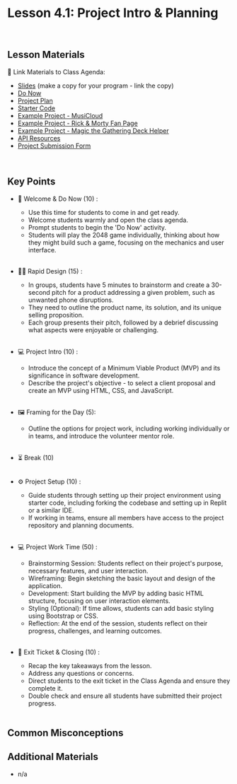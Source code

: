 # Lesson 4.1: Project Intro & Planning

<br>

## Lesson Materials

📖 Link Materials to Class Agenda:
- [Slides](https://docs.google.com/presentation/d/1nJ4oZwvU9_YtVzIn-1t5pA7MhM8E7-2cGnSRVAloyCw/edit?usp=sharing) (make a copy for your program - link the copy)
- [Do Now](https://play2048.co/)
- [Project Plan](https://docs.google.com/document/d/1KqetewxzoVubtfbZ8MmzPovkYHf_1S9sTowJPvR-jt4/edit?usp=sharing)
- [Starter Code](https://github.com/itscodenation/flw1-u4-client-23-24-starter-code)
- [Example Project - MusiCloud](https://playerian.github.io/soundCloud-project/)
- [Example Project - Rick & Morty Fan Page](https://andresscripted.github.io/ClientProject/)
- [Example Project - Magic the Gathering Deck Helper](https://jamisontitan.github.io/mtgDeckHelp/)
- [API Resources](https://docs.google.com/presentation/d/115tKH7-VSL5NVb4e_fnSaZyfY3xUeJjaA3u5glXv6s0/edit?usp=sharing)
- [Project Submission Form](https://forms.gle/jgZGXmJCEv7vYS42A)

<br>

## Key Points

- 👋 Welcome & Do Now (10) :
  - Use this time for students to come in and get ready.
  - Welcome students warmly and open the class agenda.
  - Prompt students to begin the 'Do Now' activity.
  - Students will play the 2048 game individually, thinking about how they might build such a game, focusing on the mechanics and user interface.<br><br>
  
- 🎨🍃 Rapid Design (15) :
  - In groups, students have 5 minutes to brainstorm and create a 30-second pitch for a product addressing a given problem, such as unwanted phone disruptions.
  - They need to outline the product name, its solution, and its unique selling proposition.
  - Each group presents their pitch, followed by a debrief discussing what aspects were enjoyable or challenging.<br><br>

- 💻 Project Intro (10) :
  - Introduce the concept of a Minimum Viable Product (MVP) and its significance in software development.
  - Describe the project's objective - to select a client proposal and create an MVP using HTML, CSS, and JavaScript.<br><br>

- 🖼️ Framing for the Day (5):
  - Outline the options for project work, including working individually or in teams, and introduce the volunteer mentor role.<br><br>

- ⏳ Break (10)<br><br>

- ⚙️ Project Setup (10) :
  - Guide students through setting up their project environment using starter code, including forking the codebase and setting up in Replit or a similar IDE.
  - If working in teams, ensure all members have access to the project repository and planning documents.<br><br>

- 💻 Project Work Time (50) :
  - Brainstorming Session: Students reflect on their project's purpose, necessary features, and user interaction.
  - Wireframing: Begin sketching the basic layout and design of the application.
  - Development: Start building the MVP by adding basic HTML structure, focusing on user interaction elements.
  - Styling (Optional): If time allows, students can add basic styling using Bootstrap or CSS.
  - Reflection: At the end of the session, students reflect on their progress, challenges, and learning outcomes.<br><br>

- 👋 Exit Ticket & Closing (10) :
  - Recap the key takeaways from the lesson.
  - Address any questions or concerns.
  - Direct students to the exit ticket in the Class Agenda and ensure they complete it.
  - Double check and ensure all students have submitted their project progress.<br><br>
  

## Common Misconceptions


## Additional Materials
- n/a
